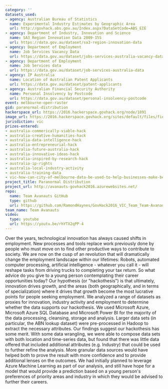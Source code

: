 ```yaml
---
category: ''
datasets_used:
- agency: Australian Bureau of Statistics
  name: Experimental Industry Estimates by Geographic Area
  url: http://govhack.abs.gov.au/Index.aspx?DataSetCode=ABS_EIE
- agency: Department of Industry, Innovation and Science
  name: SA3 Region Innovation Data 2009-15S
  url: https://data.gov.au/dataset/sa3-region-innovation-data
- agency: Department of Employment
  name: Job Services Vacancy Data
  url: https://data.gov.au/dataset/jobs-services-australia-vacancy-data
- agency: Department of Employment
  name: Job Services data
  url: https://data.gov.au/dataset/job-services-australia-data
- agency: IP Australia
  name: Location of Australian Patent Applicants
  url: https://data.gov.au/dataset/patent-applicants
- agency: Australian Financial Security Authority
  name: Personal Insolvency by Postcode
  url: https://data.gov.au/dataset/personal-insolvency-postcode
event: melbourne-open-raster
gid: paranormal-distribution
hackerspace_url: https://2016.hackerspace.govhack.org/node/1891
image_url: https://2016.hackerspace.govhack.org/sites/default/files/field/image/Capture.PNG
jurisdiction: vic
prizes-entered:
- australia-commerically-viable-hack
- australia-creative-humanities-hack
- australia-data-intelligence-hack
- australia-entrepreneurial-hack
- australia-future-australia-hack
- australia-innovative-ideas-hack
- australia-inspired-by-research-hack
- australia-ip-rights
- australia-local-industry-activity
- australia-training-data
- vic-how-can-city-of-melbourne-data-be-used-to-help-businesses-make-better-decisions?
project_title: Paranormal Distribution
project_url: http://avanauts-govhack2016.azurewebsites.net/
repo:
  name: Team Avanauts GitHub
  type: github
  url: https://github.com/RamondHaynes/GovHack2016_VIC_Team_Team-Avanauts
team_name: Team Avanauts
video:
  type: youtube
  url: https://youtu.be/rhYTX2qPP-4
---
```


Over the years, technological innovation has always caused shifts in employment. New processes and tools replace work previously done by people who must move on to find other productive ways to contribute to society. We are now on the cusp of an revolution that will dramatically change the employment landscape within our lifetimes: Robots, automated computer processing, artificial intelligence - whatever you call it - will reshape tasks from driving trucks to completing your tax return. 
So what advice do you give to a young person contemplating their career opportunities today?
Our hypothesis (or "hackothesis") is that ultimately, innovation drives growth, and the areas (both geographically, and in terms of specialization) where it drives that growth become the most lucrative points for people seeking employment.
We analyzed a range of datasets as proxies for innovation, industry activity and employment to determine whether the data supports our hackothesis. 
We used Microsoft Azure, Microsoft Azure SQL Database and Microsoft Power BI for the majority of the data processing, cleansing, storage and analysis. Larger data sets (in particular, the ABN lookup dataset) were pre-processed in Hadoop to extract the necessary attributes.
Our findings suggest our hackothesis has some merit. With some data wrangling, we were able to compose data sets with both location and time-series data, but found that there was little data offered that included additional attributes (e.g. Industry) that could be used to further refine the analysis. More granular data sources would have helped both to prove the result with more confidence and to provide additional lenses on the outcomes.
We had initially planned to leverage Azure Machine Learning as part of our analysis, and still have hope for a model that would provide a prediction based on a young person's preferences of priority areas and industry in which they would be advised to further their careers.